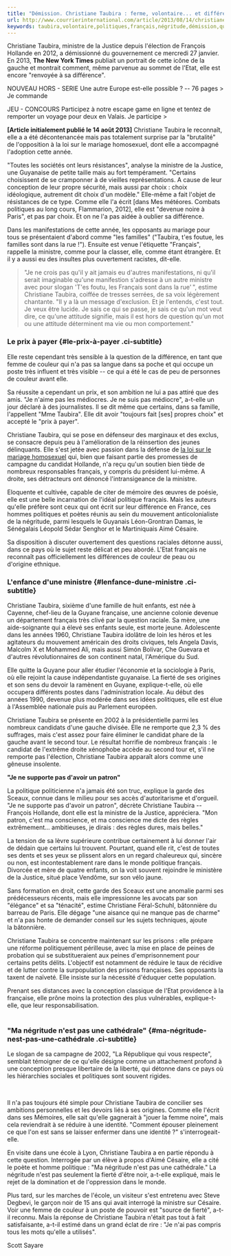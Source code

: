 ```yaml
---
title: "Démission. Christiane Taubira : ferme, volontaire... et différente"
url: http://www.courrierinternational.com/article/2013/08/14/christiane-taubira-ferme-volontaire-et-differente
keywords: taubira,volontaire,politiques,français,négritude,démission,question,justice,politique,christiane,ferme,ministre,choix
---
```

Christiane Taubira, ministre de la Justice depuis l'élection de François Hollande en 2012, a démissionné du gouvernement ce mercredi 27 janvier. En 2013, **The New York Times** publiait un portrait de cette icône de la gauche et montrait comment, même parvenue au sommet de l'Etat, elle est encore "renvoyée à sa différence".

NOUVEAU HORS - SERIE Une autre Europe est-elle possible ? -- 76 pages \> Je commande

JEU - CONCOURS Participez à notre escape game en ligne et tentez de remporter un voyage pour deux en Valais. Je participe \>

**\[Article initialement publié le 14 août 2013\]** Christiane Taubira le reconnaît, elle a a été décontenancée mais pas totalement surprise par la "brutalité" de l'opposition à la loi sur le mariage homosexuel, dont elle a accompagné l'adoption cette année.

"Toutes les sociétés ont leurs résistances", analyse la ministre de la Justice, une Guyanaise de petite taille mais au fort tempérament. "Certains choisissent de se cramponner à de vieilles représentations. A cause de leur conception de leur propre sécurité, mais aussi par choix : choix idéologique, autrement dit choix d'un modèle." Elle-même a fait l'objet de résistances de ce type. Comme elle l'a écrit \[dans Mes météores. Combats politiques au long cours, Flammarion, 2012\], elle est "devenue noire à Paris", et pas par choix. Et on ne l'a pas aidée à oublier sa différence.

Dans les manifestations de cette année, les opposants au mariage pour tous se présentaient d'abord comme "les familles" ("Taubira, t'es foutue, les familles sont dans la rue !"). Ensuite est venue l'étiquette "Français", rappelle la ministre, comme pour la classer, elle, comme étant étrangère. Et il y a aussi eu des insultes plus ouvertement racistes, dit-elle.

> "Je ne crois pas qu'il y ait jamais eu d'autres manifestations, ni qu'il serait imaginable qu'une manifestion s'adresse à un autre ministre avec pour slogan 'T'es foutu, les Français sont dans la rue' ", estime Christiane Taubira, coiffée de tresses serrées, de sa voix légèrement chantante. "Il y a là un message d'exclusion. Et je l'entends, c'est tout. Je veux être lucide. Je sais ce qui se passe, je sais ce qu'un mot veut dire, ce qu'une attitude signifie, mais il est hors de question qu'un mot ou une attitude déterminent ma vie ou mon comportement."

### **Le prix à payer** {#le-prix-à-payer .ci-subtitle}

Elle reste cependant très sensible à la question de la différence, en tant que femme de couleur qui n'a pas sa langue dans sa poche et qui occupe un poste très influent et très visible -- ce qui a été le cas de peu de personnes de couleur avant elle.

Sa réussite a cependant un prix, et son ambition ne lui a pas attiré que des amis. "Je n'aime pas les médiocres. Je ne suis pas médiocre", a-t-elle un jour déclaré à des journalistes. Il se dit même que certains, dans sa famille, l'appellent "Mme Taubira". Elle dit avoir "toujours fait \[ses\] propres choix" et accepté le "prix à payer".

Christiane Taubira, qui se pose en défenseur des marginaux et des exclus, se consacre depuis peu à l'amélioration de la réinsertion des jeunes délinquants. Elle s'est jetée avec passion dans la défense de [la loi sur le mariage homosexuel](https://www.courrierinternational.com/dossier/2013/04/23/mariage-pour-tous-c-est-vote) qui, bien que faisant partie des promesses de campagne du candidat Hollande, n'a reçu qu'un soutien bien tiède de nombreux responsables français, y compris du président lui-même. A droite, ses détracteurs ont dénoncé l'intransigeance de la ministre.

Eloquente et cultivée, capable de citer de mémoire des œuvres de poésie, elle est une belle incarnation de l'idéal politique français. Mais les auteurs qu'elle préfère sont ceux qui ont écrit sur leur différence en France, ces hommes politiques et poètes réunis au sein du mouvement anticolonialiste de la négritude, parmi lesquels le Guyanais Léon-Grontran Damas, le Sénégalais Léopold Sédar Senghor et le Martiniquais Aimé Césaire.

Sa disposition à discuter ouvertement des questions raciales détonne aussi, dans ce pays où le sujet reste délicat et peu abordé. L'Etat français ne reconnaît pas officiellement les différences de couleur de peau ou d'origine ethnique.

### **L'enfance d'une ministre** {#lenfance-dune-ministre .ci-subtitle}

Christiane Taubira, sixième d'une famille de huit enfants, est née à Cayenne, chef-lieu de la Guyane française, une ancienne colonie devenue un département français très clivé par la question raciale. Sa mère, une aide-soignante qui a élevé ses enfants seule, est morte jeune. Adolescente dans les années 1960, Christiane Taubira idolâtre de loin les héros et les agitateurs du mouvement américain des droits civiques, tels Angela Davis, Malcolm X et Mohammed Ali, mais aussi Simón Bolívar, Che Guevara et d'autres révolutionnaires de son continent natal, l'Amérique du Sud.

Elle quitte la Guyane pour aller étudier l'économie et la sociologie à Paris, où elle rejoint la cause indépendantiste guyanaise. La fierté de ses origines et son sens du devoir la ramènent en Guyane, explique-t-elle, où elle occupera différents postes dans l'administration locale. Au début des années 1990, devenue plus modérée dans ses idées politiques, elle est élue à l'Assemblée nationale puis au Parlement européen.

Christiane Taubira se présente en 2002 à la présidentielle parmi les nombreux candidats d'une gauche divisée. Elle ne remporte que 2,3 % des suffrages, mais c'est assez pour faire éliminer le candidat phare de la gauche avant le second tour. Le résultat horrifie de nombreux français : le candidat de l'extrême droite xénophobe accède au second tour et, s'il ne remporte pas l'élection, Christiane Taubira apparaît alors comme une gêneuse insolente.

**"Je ne supporte pas d'avoir un patron"**

La politique politicienne n'a jamais été son truc, explique la garde des Sceaux, connue dans le milieu pour ses accès d'autoritarisme et d'orgueil. "Je ne supporte pas d'avoir un patron", décrète Christiane Taubira -- François Hollande, dont elle est la ministre de la Justice, appréciera. "Mon patron, c'est ma conscience, et ma conscience me dicte des règles extrêmement... ambitieuses, je dirais : des règles dures, mais belles."

La tension de sa lèvre supérieure contribue certainement à lui donner l'air de dédain que certains lui trouvent. Pourtant, quand elle rit, c'est de toutes ses dents et ses yeux se plissent alors en un regard chaleureux qui, sincère ou non, est incontestablement rare dans le monde politique français. Divorcée et mère de quatre enfants, on la voit souvent rejoindre le ministère de la Justice, situé place Vendôme, sur son vélo jaune.

Sans formation en droit, cette garde des Sceaux est une anomalie parmi ses prédécesseurs récents, mais elle impressionne les avocats par son "élégance" et sa "ténacité", estime Christiane Féral-Schuhl, bâtonnière du barreau de Paris. Elle dégage "une aisance qui ne manque pas de charme" et n'a pas honte de demander conseil sur les sujets techniques, ajoute la bâtonnière.

Christiane Taubira se concentre maintenant sur les prisons : elle prépare une réforme politiquement périlleuse, avec la mise en place de peines de probation qui se substitueraient aux peines d'emprisonnement pour certains petits délits. L'objectif est notamment de réduire le taux de récidive et de lutter contre la surpopulation des prisons françaises. Ses opposants la taxent de naïveté. Elle insiste sur la nécessité d'éduquer cette population.

Prenant ses distances avec la conception classique de l'Etat providence à la française, elle prône moins la protection des plus vulnérables, explique-t-elle, que leur responsabilisation.\
 

### **"Ma négritude n'est pas une cathédrale"** {#ma-négritude-nest-pas-une-cathédrale .ci-subtitle}

Le slogan de sa campagne de 2002, "La République qui vous respecte", semblait témoigner de ce qu'elle désigne comme un attachement profond à une conception presque libertaire de la liberté, qui détonne dans ce pays où les hiérarchies sociales et politiques sont souvent rigides.

 

Il n'a pas toujours été simple pour Christiane Taubira de concilier ses ambitions personnelles et les devoirs liés à ses origines. Comme elle l'écrit dans ses Mémoires, elle sait qu'elle gagnerait à "jouer la femme noire", mais cela reviendrait à se réduire à une identité. "Comment épouser pleinement ce que l'on est sans se laisser enfermer dans une identité ?" s'interrogeait-elle.

En visite dans une école à Lyon, Christiane Taubira a en partie répondu à cette question. Interrogée par un élève à propos d'Aimé Césaire, elle a cité le poète et homme politique : "Ma négritude n'est pas une cathédrale." La négritude n'est pas seulement la fierté d'être noir, a-t-elle expliqué, mais le rejet de la domination et de l'oppression dans le monde.

Plus tard, sur les marches de l'école, un visiteur s'est entretenu avec Steve Degbevi, le garçon noir de 15 ans qui avait interrogé la ministre sur Césaire. Voir une femme de couleur à un poste de pouvoir est "source de fierté", a-t-il reconnu. Mais la réponse de Christiane Taubira n'était pas tout à fait satisfaisante, a-t-il estimé dans un grand éclat de rire : "Je n'ai pas compris tous les mots qu'elle a utilisés".

Scott Sayare
